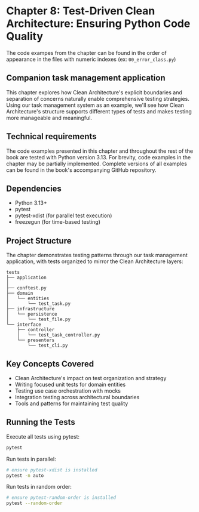# Chapter 8: Test-Driven Clean Architecture: Ensuring Python Code Quality

The code exampes from the chapter can be found in the order of appearance in the files with numeric indexes (ex:
`00_error_class.py`)

## Companion task management application

This chapter explores how Clean Architecture's explicit boundaries and separation of concerns naturally enable comprehensive testing strategies. Using our task management system as an example, we'll see how Clean Architecture's structure supports different types of tests and makes testing more manageable and meaningful.

## Technical requirements

The code examples presented in this chapter and throughout the rest of the book are tested with Python version 3.13. For brevity, code examples in the chapter may be partially implemented. Complete versions of all examples can be found in the book's accompanying GitHub repository.

## Dependencies
- Python 3.13+
- pytest
- pytest-xdist (for parallel test execution)
- freezegun (for time-based testing)

## Project Structure

The chapter demonstrates testing patterns through our task management application, with tests organized to mirror the Clean Architecture layers:

```text
tests
├── application
│   
├── conftest.py
├── domain
│   └── entities
│       └── test_task.py
├── infrastructure
│   └── persistence
│       └── test_file.py
└── interface
    ├── controller
    │   └── test_task_controller.py
    └── presenters
        └── test_cli.py
```
## Key Concepts Covered

- Clean Architecture's impact on test organization and strategy
- Writing focused unit tests for domain entities
- Testing use case orchestration with mocks
- Integration testing across architectural boundaries
- Tools and patterns for maintaining test quality

## Running the Tests

Execute all tests using pytest:
```bash
pytest
```

Run tests in parallel:
```bash
# ensure pytest-xdist is installed
pytest -n auto
```

Run tests in random order:
```bash
# ensure pytest-random-order is installed
pytest --random-order
```
